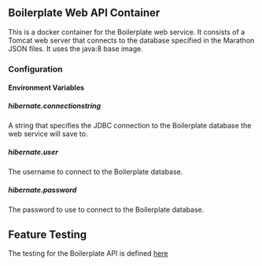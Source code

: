 ## Boilerplate Web API Container

This is a docker container for the Boilerplate web service. It consists of a Tomcat web server that connects to the database specified in the Marathon JSON files.
It uses the java:8 base image.

### Configuration

#### Environment Variables

##### hibernate.connectionstring
A string that specifies the JDBC connection to the Boilerplate database the web service will save to.

##### hibernate.user
The username to connect to the Boilerplate database.

##### hibernate.password
The password to use to connect to the Boilerplate database.

## Feature Testing
The testing for the Boilerplate API is defined [here](../testcases)